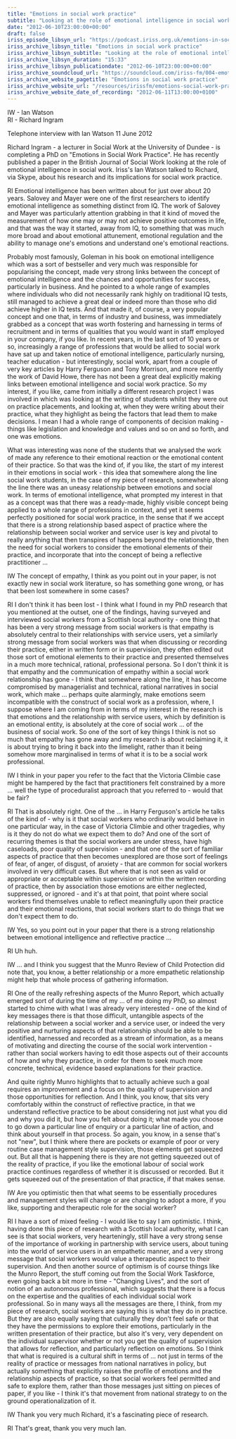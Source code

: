```yaml
---
title: "Emotions in social work practice"
subtitle: "Looking at the role of emotional intelligence in social work."
date: "2012-06-10T23:00:00+00:00"
draft: false
iriss_episode_libsyn_url: "https://podcast.iriss.org.uk/emotions-in-social-work-practice-1"
iriss_archive_libsyn_title: "Emotions in social work practice"
iriss_archive_libsyn_subtitle: "Looking at the role of emotional intelligence in social work."
iriss_archive_libsyn_duration: "15:33"
iriss_archive_libsyn_publicationdate: "2012-06-10T23:00:00+00:00"
iriss_archive_soundcloud_url: "https://soundcloud.com/iriss-fm/004-emotions-in-social-work-practice"
iriss_archive_website_pagetitle: "Emotions in social work practice"
iriss_archive_website_url: "/resources/irissfm/emotions-social-work-practice"
iriss_archive_website_date_of_recording: "2012-06-11T13:00:00+0100"
---
```

IW - Ian Watson  
RI - Richard Ingram

Telephone interview with Ian Watson 11 June 2012

Richard Ingram - a lecturer in Social Work at the University of Dundee - is completing a PhD on "Emotions in Social Work Practice". He has recently published a paper in the British Journal of Social Work looking at the role of emotional intelligence in social work. Iriss's Ian Watson talked to Richard, via Skype, about his research and its implications for social work practice.

RI Emotional intelligence has been written about for just over about 20 years. Salovey and Mayer were one of the first researchers to identify emotional intelligence as something distinct from IQ. The work of Salovey and Mayer was particularly attention grabbing in that it kind of moved the measurement of how one may or may not achieve positive outcomes in life, and that was the way it started, away from IQ, to something that was much more broad and about emotional attunement, emotional regulation and the ability to manage one's emotions and understand one's emotional reactions.

Probably most famously, Goleman in his book on emotional intelligence which was a sort of bestseller and very much was responsible for popularising the concept, made very strong links between the concept of emotional intelligence and the chances and opportunities for success, particularly in business. And he pointed to a whole range of examples where individuals who did not necessarily rank highly on traditional IQ tests, still managed to achieve a great deal or indeed more than those who did achieve higher in IQ tests. And that made it, of course, a very popular concept and one that, in terms of industry and business, was immediately grabbed as a concept that was worth fostering and harnessing in terms of recruitment and in terms of qualities that you would want in staff employed in your company, if you like. In recent years, in the last sort of 10 years or so, increasingly a range of professions that would be allied to social work have sat up and taken notice of emotional intelligence, particularly nursing, teacher education - but interestingly, social work, apart from a couple of very key articles by Harry Ferguson and Tony Morrison, and more recently the work of David Howe, there has not been a great deal explicitly making links between emotional intelligence and social work practice. So my interest, if you like, came from initially a different research project I was involved in which was looking at the writing of students whilst they were out on practice placements, and looking at, when they were writing about their practice, what they highlight as being the factors that lead them to make decisions. I mean I had a whole range of components of decision making - things like legislation and knowledge and values and so on and so forth, and one was emotions.

What was interesting was none of the students that we analysed the work of made any reference to their emotional reaction or the emotional content of their practice. So that was the kind of, if you like, the start of my interest in their emotions in social work - this idea that somewhere along the line social work students, in the case of my piece of research, somewhere along the line there was an uneasy relationship between emotions and social work. In terms of emotional intelligence, what prompted my interest in that as a concept was that there was a ready-made, highly visible concept being applied to a whole range of professions in context, and yet it seems perfectly positioned for social work practice, in the sense that if we accept that there is a strong relationship based aspect of practice where the relationship between social worker and service user is key and pivotal to really anything that then transpires of happens beyond the relationship, then the need for social workers to consider the emotional elements of their practice, and incorporate that into the concept of being a reflective practitioner ...

IW The concept of empathy, I think as you point out in your paper, is not exactly new in social work literature, so has something gone wrong, or has that been lost somewhere in some cases?

RI I don't think it has been lost - I think what I found in my PhD research that you mentioned at the outset, one of the findings, having surveyed and interviewed social workers from a Scottish local authority - one thing that has been a very strong message from social workers is that empathy is absolutely central to their relationships with service users, yet a similarly strong message from social workers was that when discussing or recording their practice, either in written form or in supervision, they often edited out those sort of emotional elements to their practice and presented themselves in a much more technical, rational, professional persona. So I don't think it is that empathy and the communication of empathy within a social work relationship has gone - I think that somewhere along the line, it has become compromised by managerialist and technical, rational narratives in social work, which make ... perhaps quite alarmingly, make emotions seem incompatible with the construct of social work as a profession, where, I suppose where I am coming from in terms of my interest in the research is that emotions and the relationship with service users, which by definition is an emotional entity, is absolutely at the core of social work ... of the business of social work. So one of the sort of key things I think is not so much that empathy has gone away and my research is about reclaiming it, it is about trying to bring it back into the limelight, rather than it being somehow more marginalised in terms of what it is to be a social work professional.

IW I think in your paper you refer to the fact that the Victoria Climbie case might be hampered by the fact that practitioners felt constrained by a more ... well the type of proceduralist approach that you referred to - would that be fair?

RI That is absolutely right. One of the ... in Harry Ferguson's article he talks of the kind of - why is it that social workers who ordinarily would behave in one particular way, in the case of Victoria Climbie and other tragedies, why is it they do not do what we expect them to do? And one of the sort of recurring themes is that the social workers are under stress, have high caseloads, poor quality of supervision - and that one of the sort of familiar aspects of practice that then becomes unexplored are those sort of feelings of fear, of anger, of disgust, of anxiety - that are common for social workers involved in very difficult cases. But where that is not seen as valid or appropriate or acceptable within supervision or within the written recording of practice, then by association those emotions are either neglected, suppressed, or ignored - and it's at that point, that point where social workers find themselves unable to reflect meaningfully upon their practice and their emotional reactions, that social workers start to do things that we don't expect them to do.

IW Yes, so you point out in your paper that there is a strong relationship between emotional intelligence and reflective practice ...

RI Uh huh.

IW ... and I think you suggest that the Munro Review of Child Protection did note that, you know, a better relationship or a more empathetic relationship might help that whole process of gathering information.

RI One of the really refreshing aspects of the Munro Report, which actually emerged sort of during the time of my ... of me doing my PhD, so almost started to chime with what I was already very interested - one of the kind of key messages there is that those difficult, untangible aspects of the relationship between a social worker and a service user, or indeed the very positive and nurturing aspects of that relationship should be able to be identified, harnessed and recorded as a stream of information, as a means of motivating and directing the course of the social work intervention - rather than social workers having to edit those aspects out of their accounts of how and why they practice, in order for them to seek much more concrete, technical, evidence based explanations for their practice.

And quite rightly Munro highlights that to actually achieve such a goal requires an improvement and a focus on the quality of supervision and those opportunities for reflection. And I think, you know, that sits very comfortably within the construct of reflective practice, in that we understand reflective practice to be about considering not just what you did and why you did it, but how you felt about doing it; what made you choose to go down a particular line of enquiry or a particular line of action, and think about yourself in that process. So again, you know, in a sense that's not "new", but I think where there are pockets or example of poor or very routine case management style supervision, those elements get squeezed out. But all that is happening there is they are not getting squeezed out of the reality of practice, if you like the emotional labour of social work practice continues regardless of whether it is discussed or recorded. But it gets squeezed out of the presentation of that practice, if that makes sense.

IW Are you optimistic then that what seems to be essentially procedures and management styles will change or are changing to adopt a more, if you like, supporting and therapeutic role for the social worker?

RI I have a sort of mixed feeling - I would like to say I am optimistic. I think, having done this piece of research with a Scottish local authority, what I can see is that social workers, very hearteningly, still have a very strong sense of the importance of working in partnership with service users, about tuning into the world of service users in an empathetic manner, and a very strong message that social workers would value a therapeutic aspect to their supervision. And then another source of optimism is of course things like the Munro Report, the stuff coming out from the Social Work Taskforce, even going back a bit more in time - "Changing Lives", and the sort of notion of an autonomous professional, which suggests that there is a focus on the expertise and the qualities of each individual social work professional. So in many ways all the messages are there, I think, from my piece of research, social workers are saying this is what they do in practice. But they are also equally saying that culturally they don't feel safe or that they have the permissions to explore their emotions, particularly in the written presentation of their practice, but also it's very, very dependent on the individual supervisor whether or not you get the quality of supervision that allows for reflection, and particularly reflection on emotions. So I think that what is required is a cultural shift in terms of ... not just in terms of the reality of practice or messages from national narratives in policy, but actually something that explicitly raises the profile of emotions and the relationship aspects of practice, so that social workers feel permitted and safe to explore them, rather than those messages just sitting on pieces of paper, if you like - I think it's that movement from national strategy to on the ground operationalization of it.

IW Thank you very much Richard, it's a fascinating piece of research.

RI That's great, thank you very much Ian.